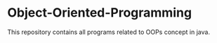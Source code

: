 # Object-Oriented-Programming
This repository contains all programs related to OOPs concept in java.
